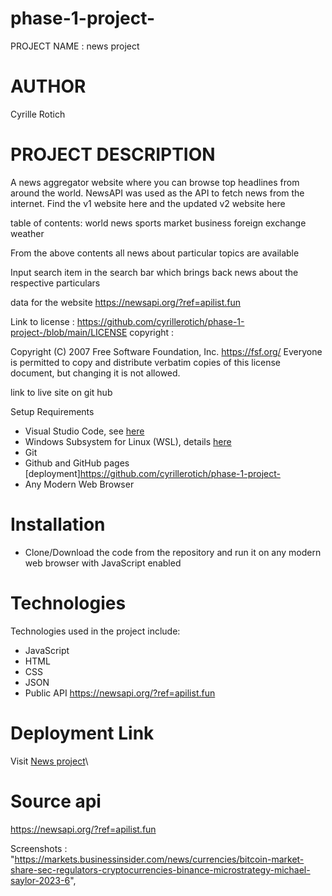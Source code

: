 # phase-1-project-
PROJECT NAME : news project
# AUTHOR
Cyrille Rotich 

# PROJECT DESCRIPTION
 
 A news aggregator website where you can browse top headlines from around the world. NewsAPI was used as the API to fetch news from the internet. Find the v1 website here and the updated v2 website here

table of contents:
    world news
    sports
    market
    business
    foreign exchange
    weather

From the above contents all news about particular topics are available 

Input search item in the search bar which brings back news about the respective particulars

data for the website https://newsapi.org/?ref=apilist.fun

Link to license : https://github.com/cyrillerotich/phase-1-project-/blob/main/LICENSE
copyright : 

 Copyright (C) 2007 Free Software Foundation, Inc. <https://fsf.org/>
 Everyone is permitted to copy and distribute verbatim copies
 of this license document, but changing it is not allowed.

link to live site on git hub 

 Setup Requirements

- Visual Studio Code, see [here](https://code.visualstudio.com/)
- Windows Subsystem for Linux (WSL), details [here](https://learn.microsoft.com/en-us/windows/wsl/install)
- Git
- Github and GitHub pages [deployment]https://github.com/cyrillerotich/phase-1-project-
- Any Modern Web Browser

# Installation

- Clone/Download the code from the repository and run it on any modern web browser with JavaScript enabled

# Technologies

Technologies used in the project include:

- JavaScript
- HTML
- CSS
- JSON
- Public API https://newsapi.org/?ref=apilist.fun

# Deployment Link

Visit [News project](https://github.com/cyrillerotich/phase-1-project-)\

# Source api

https://newsapi.org/?ref=apilist.fun

Screenshots : "https://markets.businessinsider.com/news/currencies/bitcoin-market-share-sec-regulators-cryptocurrencies-binance-microstrategy-michael-saylor-2023-6",








